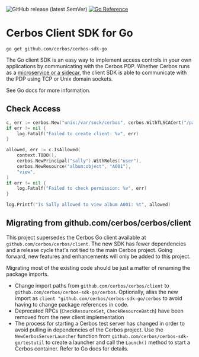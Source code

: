 ![GitHub release (latest SemVer)](https://img.shields.io/github/v/release/cerbos/cerbos-sdk-go?color=green&logo=github&sort=semver) [![Go Reference](https://pkg.go.dev/badge/github.com/cerbos/cerbos-sdk-go/client.svg)](https://pkg.go.dev/github.com/cerbos/cerbos-sdk-go)

# Cerbos Client SDK for Go

```
go get github.com/cerbos/cerbos-sdk-go
```

The Go client SDK is an easy way to implement access controls in your own applications by communicating with the Cerbos PDP. Whether Cerbos runs as a [microservice or a sidecar](https://docs.cerbos.dev/cerbos/deployment/index.html), the client SDK is able to communicate with the PDP using TCP or Unix domain sockets.

See Go docs for more information.

## Check Access


```go
c, err := cerbos.New("unix:/var/sock/cerbos", cerbos.WithTLSCACert("/path/to/ca.crt"))
if err != nil {
    log.Fatalf("Failed to create client: %v", err)
}

allowed, err := c.IsAllowed(
    context.TODO(),
    cerbos.NewPrincipal("sally").WithRoles("user"),
    cerbos.NewResource("album:object", "A001"),
    "view",
)
if err != nil {
    log.Fatalf("Failed to check permission: %v", err)
}

log.Printf("Is Sally allowed to view album A001: %t", allowed)
```

## Migrating from github.com/cerbos/cerbos/client

This project supersedes the Cerbos Go client available at `github.com/cerbos/cerbos/client`. The new SDK has fewer dependencies and a release cycle that's not tied to the main Cerbos project. Going forward, new features and enhancements will only be added to this project.

Migrating most of the existing code should be just a matter of renaming the package imports.

- Change import paths from `github.com/cerbos/cerbos/client` to `github.com/cerbos/cerbos-sdk-go/cerbos`. Optionally, alias the new import as `client "github.com/cerbos/cerbos-sdk-go/cerbos` to avoid having to change package references in code.
- Deprecated RPCs (`CheckResourceSet`, `CheckResourceBatch`) have been removed from the new client implementation
- The process for starting a Cerbos test server has changed in order to avoid pulling in dependencies of the Cerbos project. Use the `NewCerbosServerLauncher` function from `github.com/cerbos/cerbos-sdk-go/testutil` to create a launcher and call the `Launch()` method to start a Cerbos container. Refer to Go docs for details.
